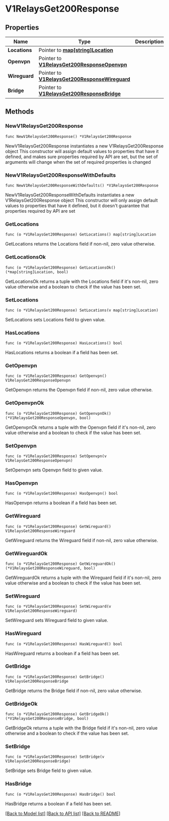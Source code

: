 # V1RelaysGet200Response

## Properties

Name | Type | Description | Notes
------------ | ------------- | ------------- | -------------
**Locations** | Pointer to [**map[string]Location**](Location.md) |  | [optional] 
**Openvpn** | Pointer to [**V1RelaysGet200ResponseOpenvpn**](V1RelaysGet200ResponseOpenvpn.md) |  | [optional] 
**Wireguard** | Pointer to [**V1RelaysGet200ResponseWireguard**](V1RelaysGet200ResponseWireguard.md) |  | [optional] 
**Bridge** | Pointer to [**V1RelaysGet200ResponseBridge**](V1RelaysGet200ResponseBridge.md) |  | [optional] 

## Methods

### NewV1RelaysGet200Response

`func NewV1RelaysGet200Response() *V1RelaysGet200Response`

NewV1RelaysGet200Response instantiates a new V1RelaysGet200Response object
This constructor will assign default values to properties that have it defined,
and makes sure properties required by API are set, but the set of arguments
will change when the set of required properties is changed

### NewV1RelaysGet200ResponseWithDefaults

`func NewV1RelaysGet200ResponseWithDefaults() *V1RelaysGet200Response`

NewV1RelaysGet200ResponseWithDefaults instantiates a new V1RelaysGet200Response object
This constructor will only assign default values to properties that have it defined,
but it doesn't guarantee that properties required by API are set

### GetLocations

`func (o *V1RelaysGet200Response) GetLocations() map[string]Location`

GetLocations returns the Locations field if non-nil, zero value otherwise.

### GetLocationsOk

`func (o *V1RelaysGet200Response) GetLocationsOk() (*map[string]Location, bool)`

GetLocationsOk returns a tuple with the Locations field if it's non-nil, zero value otherwise
and a boolean to check if the value has been set.

### SetLocations

`func (o *V1RelaysGet200Response) SetLocations(v map[string]Location)`

SetLocations sets Locations field to given value.

### HasLocations

`func (o *V1RelaysGet200Response) HasLocations() bool`

HasLocations returns a boolean if a field has been set.

### GetOpenvpn

`func (o *V1RelaysGet200Response) GetOpenvpn() V1RelaysGet200ResponseOpenvpn`

GetOpenvpn returns the Openvpn field if non-nil, zero value otherwise.

### GetOpenvpnOk

`func (o *V1RelaysGet200Response) GetOpenvpnOk() (*V1RelaysGet200ResponseOpenvpn, bool)`

GetOpenvpnOk returns a tuple with the Openvpn field if it's non-nil, zero value otherwise
and a boolean to check if the value has been set.

### SetOpenvpn

`func (o *V1RelaysGet200Response) SetOpenvpn(v V1RelaysGet200ResponseOpenvpn)`

SetOpenvpn sets Openvpn field to given value.

### HasOpenvpn

`func (o *V1RelaysGet200Response) HasOpenvpn() bool`

HasOpenvpn returns a boolean if a field has been set.

### GetWireguard

`func (o *V1RelaysGet200Response) GetWireguard() V1RelaysGet200ResponseWireguard`

GetWireguard returns the Wireguard field if non-nil, zero value otherwise.

### GetWireguardOk

`func (o *V1RelaysGet200Response) GetWireguardOk() (*V1RelaysGet200ResponseWireguard, bool)`

GetWireguardOk returns a tuple with the Wireguard field if it's non-nil, zero value otherwise
and a boolean to check if the value has been set.

### SetWireguard

`func (o *V1RelaysGet200Response) SetWireguard(v V1RelaysGet200ResponseWireguard)`

SetWireguard sets Wireguard field to given value.

### HasWireguard

`func (o *V1RelaysGet200Response) HasWireguard() bool`

HasWireguard returns a boolean if a field has been set.

### GetBridge

`func (o *V1RelaysGet200Response) GetBridge() V1RelaysGet200ResponseBridge`

GetBridge returns the Bridge field if non-nil, zero value otherwise.

### GetBridgeOk

`func (o *V1RelaysGet200Response) GetBridgeOk() (*V1RelaysGet200ResponseBridge, bool)`

GetBridgeOk returns a tuple with the Bridge field if it's non-nil, zero value otherwise
and a boolean to check if the value has been set.

### SetBridge

`func (o *V1RelaysGet200Response) SetBridge(v V1RelaysGet200ResponseBridge)`

SetBridge sets Bridge field to given value.

### HasBridge

`func (o *V1RelaysGet200Response) HasBridge() bool`

HasBridge returns a boolean if a field has been set.


[[Back to Model list]](../README.md#documentation-for-models) [[Back to API list]](../README.md#documentation-for-api-endpoints) [[Back to README]](../README.md)


